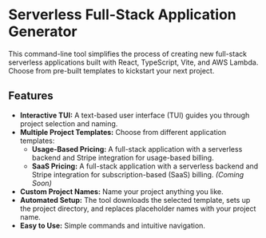 # Serverless Full-Stack Application Generator

This command-line tool simplifies the process of creating new full-stack serverless applications built with React, TypeScript, Vite, and AWS Lambda.  Choose from pre-built templates to kickstart your next project.

## Features

* **Interactive TUI:**  A text-based user interface (TUI) guides you through project selection and naming.
* **Multiple Project Templates:**  Choose from different application templates:
    * **Usage-Based Pricing:** A full-stack application with a serverless backend and Stripe integration for usage-based billing.
    * **SaaS Pricing:** A full-stack application with a serverless backend and Stripe integration for subscription-based (SaaS) billing.  *(Coming Soon)*
* **Custom Project Names:**  Name your project anything you like.
* **Automated Setup:**  The tool downloads the selected template, sets up the project directory, and replaces placeholder names with your project name.
* **Easy to Use:**  Simple commands and intuitive navigation.